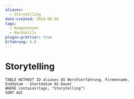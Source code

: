```yaml
---
aliases:
  - Storytelling
date-created: 2024-06-26
tags:
  - Kompetenzen
  - Hardskills
plugin-prettier: true
Erfahrung: 6.8
---
```

# Storytelling

```dataview
TABLE WITHOUT ID aliases AS Berufserfahrung, Firmenname,
Enddatum - Startdatum AS Dauer
WHERE contains(tags, "Storytelling")
SORT ASC
```

